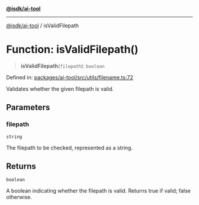 [**@isdk/ai-tool**](../README.md)

***

[@isdk/ai-tool](../globals.md) / isValidFilepath

# Function: isValidFilepath()

> **isValidFilepath**(`filepath`): `boolean`

Defined in: [packages/ai-tool/src/utils/filename.ts:72](https://github.com/isdk/ai-tool.js/blob/7135b3a67072644f21685b76900b7f351401749e/src/utils/filename.ts#L72)

Validates whether the given filepath is valid.

## Parameters

### filepath

`string`

The filepath to be checked, represented as a string.

## Returns

`boolean`

A boolean indicating whether the filepath is valid. Returns true if valid; false otherwise.
